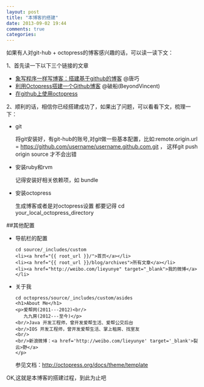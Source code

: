 ```yaml
---
layout: post
title: "本博客的搭建"
date: 2013-09-02 19:44
comments: true
categories: 
---
```

如果有人对git-hub + octopress的博客感兴趣的话，可以读一读下文：

1、首先读一下以下三个链接的文章

  * [象写程序一样写博客：搭建基于github的博客](http://blog.devtang.com/blog/2012/02/10/setup-blog-based-on-github/) @唐巧
  * [利用Octopress搭建一个Github博客](http://beyondvincent.com/blog/2013/08/03/108-creating-a-github-blog-using-octopress/) @破船(BeyondVincent)
  * [在github上使用octopress](http://huanggang.me/archives/654)
 
2、顺利的话，相信你已经搭建成功了，如果出了问题，可以看看下文，梳理一下：

  * git
  
  	将git安装好，有git-hub的账号,对git做一些基本配置，比如:remote.origin.url = https://github.com/username/username.github.com.git ， 这样git push origin source 才不会出错
  * 安装ruby和rvm
  
  	记得安装好相关依赖项，如 bundle
  * 安装octopress
	
	生成博客或者是对octopress设置 都要记得 cd your_local_octopress_directory
  	
##其他配置
  
  * 导航栏的配置
  
  		cd source/_includes/custom
  		<li><a href="{{ root_url }}/">首页</a></li>
  		<li><a href="{{ root_url }}/blog/archives">所有文章</a></li>
  		<li><a href="http://weibo.com/lieyunye" target="_blank">我的微博</a></li>
  		
  * 关于我
  	
  		cd octopress/source/_includes/custom/asides
  		<h1>About Me</h1>
  		<p>爱帮网(2011---2012)<br/>
     	   九九房(2012---至今)</p>
        <br/>Java 开发工程师，曾开发爱帮生活、爱帮公交后台
        <br/>IOS 开发工程师，曾开发爱帮生活、掌上租房、找室友
        <br/>
        <br/>新浪微博：<a href='http://weibo.com/lieyunye' target='_blank'>裂云>野</a>
		</p>
  	
  	参见文档：http://octopress.org/docs/theme/template
  
  
  OK,这就是本博客的搭建过程，到此为止吧